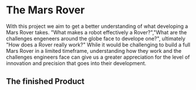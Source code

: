 # The Mars Rover
With this project we aim to get a better understanding of what developing a Mars Rover takes.
"What makes a robot effectively a Rover?","What are the challenges engeneers around the globe face to develope one?", ultimately "How does a Rover really work?"
While it would be challenging to build a full Mars Rover in a limited timeframe, understanding how they work and the challenges engineers face can give us a greater appreciation for the level of innovation and precision that goes into their development. 

## The finished Product
